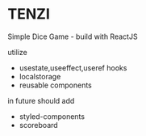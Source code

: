 # TENZI
Simple Dice Game - build with ReactJS

utilize
- usestate,useeffect,useref hooks
- localstorage
- reusable components

in future should add 
- styled-components
- scoreboard


